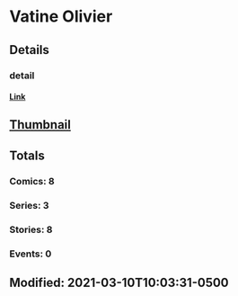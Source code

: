 # Vatine  Olivier 
## Details
### detail
#### [Link](http://marvel.com/comics/creators/13177/vatine_olivier?utm_campaign=apiRef&utm_source=225578a89fc76f3d20fbffda5d17a88d)
## [Thumbnail](http://i.annihil.us/u/prod/marvel/i/mg/b/40/image_not_available.jpg)
## Totals
### Comics: 8
### Series: 3
### Stories: 8
### Events: 0
## Modified: 2021-03-10T10:03:31-0500